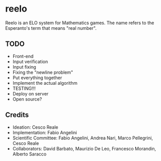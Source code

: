 # reelo
Reelo is an ELO system for Mathematics games. The name refers to the Esperanto's term that means "real number".

## TODO
- Front-end
- Input verification
- Input fixing
- Fixing the "newline problem"
- Put everything together
- Implement the actual algorithm
- TESTING!!!
- Deploy on server
- Open source?

## Credits
- Ideation: Cesco Reale
- Implementation: Fabio Angelini
- Scientific Committee: Fabio Angelini, Andrea Nari, Marco Pellegrini, Cesco Reale
- Collaborators: David Barbato, Maurizio De Leo, Francesco Morandin, Alberto Saracco
